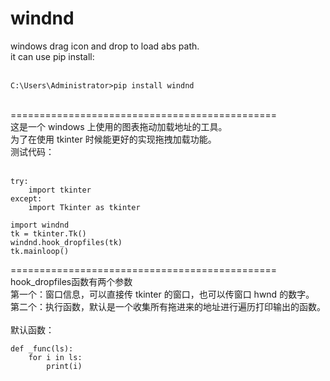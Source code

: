 # windnd
windows drag icon and drop to load abs path.<br>
it can use pip install: <br>
<br>
```
C:\Users\Administrator>pip install windnd
```
<br>
==============================================<br>
这是一个 windows 上使用的图表拖动加载地址的工具。<br>
为了在使用 tkinter 时候能更好的实现拖拽加载功能。<br>
测试代码：<br>
<br>

```
try:
    import tkinter
except:
    import Tkinter as tkinter

import windnd
tk = tkinter.Tk()
windnd.hook_dropfiles(tk)
tk.mainloop()
```
==============================================<br>
hook_dropfiles函数有两个参数<br>
第一个：窗口信息，可以直接传 tkinter 的窗口，也可以传窗口 hwnd 的数字。<br>
第二个：执行函数，默认是一个收集所有拖进来的地址进行遍历打印输出的函数。<br>
<br>
默认函数：<br>
```
def _func(ls):
    for i in ls:
        print(i)
```
